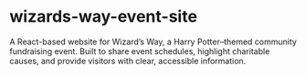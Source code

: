 # wizards-way-event-site
A React-based website for Wizard’s Way, a Harry Potter–themed community fundraising event. Built to share event schedules, highlight charitable causes, and provide visitors with clear, accessible information.
